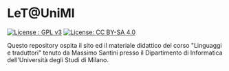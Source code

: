 # LeT@UniMI

[![License : GPL v3](https://img.shields.io/badge/License-GPL%20v3-blue.svg)](http://www.gnu.org/licenses/gpl-3.0)
[![License: CC BY-SA 4.0](https://img.shields.io/badge/License-CC%20BY--SA%204.0-blue.svg)](http://creativecommons.org/licenses/by-sa/4.0/)

Questo repository ospita il sito ed il materiale didattico del corso "Linguaggi e traduttori" tenuto da Massimo Santini presso il Dipartimento di Informatica dell'Università degli Studi di Milano.
